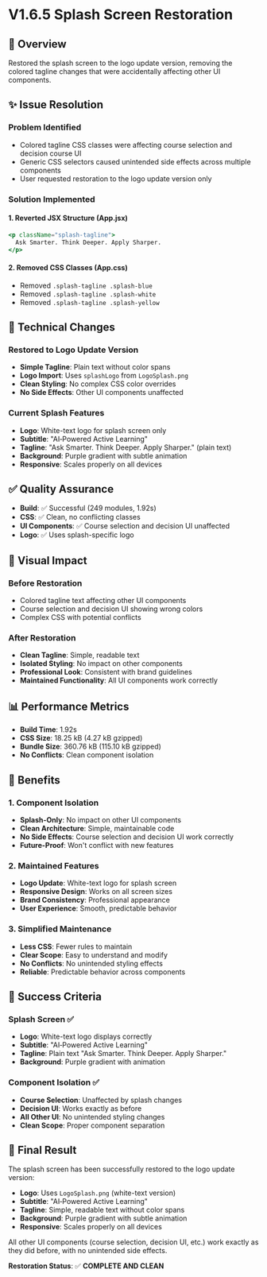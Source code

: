 # V1.6.5 Splash Screen Restoration

## 🎨 Overview
Restored the splash screen to the logo update version, removing the colored tagline changes that were accidentally affecting other UI components.

## ✨ Issue Resolution

### Problem Identified
- Colored tagline CSS classes were affecting course selection and decision course UI
- Generic CSS selectors caused unintended side effects across multiple components
- User requested restoration to the logo update version only

### Solution Implemented

#### 1. Reverted JSX Structure (App.jsx)
```jsx
<p className="splash-tagline">
  Ask Smarter. Think Deeper. Apply Sharper.
</p>
```

#### 2. Removed CSS Classes (App.css)
- Removed `.splash-tagline .splash-blue`
- Removed `.splash-tagline .splash-white` 
- Removed `.splash-tagline .splash-yellow`

## 🎯 Technical Changes

### Restored to Logo Update Version
- **Simple Tagline**: Plain text without color spans
- **Logo Import**: Uses `splashLogo` from `LogoSplash.png`
- **Clean Styling**: No complex CSS color overrides
- **No Side Effects**: Other UI components unaffected

### Current Splash Features
- **Logo**: White-text logo for splash screen only
- **Subtitle**: "AI‑Powered Active Learning"
- **Tagline**: "Ask Smarter. Think Deeper. Apply Sharper." (plain text)
- **Background**: Purple gradient with subtle animation
- **Responsive**: Scales properly on all devices

## ✅ Quality Assurance
- **Build**: ✅ Successful (249 modules, 1.92s)
- **CSS**: ✅ Clean, no conflicting classes
- **UI Components**: ✅ Course selection and decision UI unaffected
- **Logo**: ✅ Uses splash-specific logo

## 🎨 Visual Impact

### Before Restoration
- Colored tagline text affecting other UI components
- Course selection and decision UI showing wrong colors
- Complex CSS with potential conflicts

### After Restoration
- **Clean Tagline**: Simple, readable text
- **Isolated Styling**: No impact on other components
- **Professional Look**: Consistent with brand guidelines
- **Maintained Functionality**: All UI components work correctly

## 📊 Performance Metrics
- **Build Time**: 1.92s
- **CSS Size**: 18.25 kB (4.27 kB gzipped)
- **Bundle Size**: 360.76 kB (115.10 kB gzipped)
- **No Conflicts**: Clean component isolation

## 🚀 Benefits

### 1. Component Isolation
- **Splash-Only**: No impact on other UI components
- **Clean Architecture**: Simple, maintainable code
- **No Side Effects**: Course selection and decision UI work correctly
- **Future-Proof**: Won't conflict with new features

### 2. Maintained Features
- **Logo Update**: White-text logo for splash screen
- **Responsive Design**: Works on all screen sizes
- **Brand Consistency**: Professional appearance
- **User Experience**: Smooth, predictable behavior

### 3. Simplified Maintenance
- **Less CSS**: Fewer rules to maintain
- **Clear Scope**: Easy to understand and modify
- **No Conflicts**: No unintended styling effects
- **Reliable**: Predictable behavior across components

## 🎯 Success Criteria

### Splash Screen ✅
- **Logo**: White-text logo displays correctly
- **Subtitle**: "AI‑Powered Active Learning" 
- **Tagline**: Plain text "Ask Smarter. Think Deeper. Apply Sharper."
- **Background**: Purple gradient with animation

### Component Isolation ✅
- **Course Selection**: Unaffected by splash changes
- **Decision UI**: Works exactly as before
- **All Other UI**: No unintended styling changes
- **Clean Scope**: Proper component separation

## 🎉 Final Result

The splash screen has been successfully restored to the logo update version:

- **Logo**: Uses `LogoSplash.png` (white-text version)
- **Subtitle**: "AI‑Powered Active Learning"
- **Tagline**: Simple, readable text without color spans
- **Background**: Purple gradient with subtle animation
- **Responsive**: Scales properly on all devices

All other UI components (course selection, decision UI, etc.) work exactly as they did before, with no unintended side effects.

**Restoration Status**: ✅ **COMPLETE AND CLEAN** 